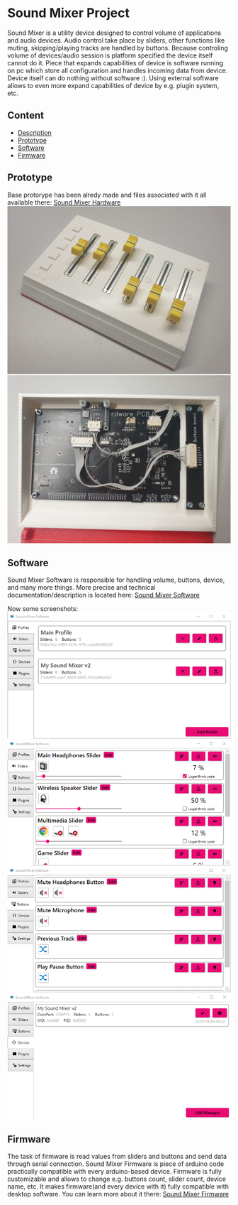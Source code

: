 # Sound Mixer Project
Sound Mixer is a utility device designed to control volume of applications and audio devices. Audio control take place by sliders, other functions like muting, skipping/playing tracks are handled by buttons. Because controling volume of devices/audio session is platform specified the device itself cannot do it. Piece that expands capabilities of device is software running on pc which store all configuration and handles incoming data from device. Device itself can do nothing without software :). Using external software allows to even more expand capabilities of device by e.g. plugin system, etc.
## Content
* [Description](#sound-mixer-project)
* [Prototype](#prototype)
* [Software](#software)
* [Firmware](#firmware)

## Prototype
Base protorype has been alredy made and files associated with it all available there: [Sound Mixer Hardware](https://github.com/Krystian20857/SoundMixerHardware)
![Sound Mixer](./images/base_image.jpg)
![Sound Mixer Inside](./images/base_inside.jpg)

## Software
Sound Mixer Software is responsible for handling volume, buttons, device, and many more things. More precise and technical documentation/description is located here: [Sound Mixer Software](https://github.com/Krystian20857/SoundMixerSoftware)

Now some screenshots: 
![Sound Mixer Software Profiles](https://raw.githubusercontent.com/Krystian20857/SoundMixerSoftware/master/github/images/software_profiles.png)
![Sound Mixer Software Sliders](https://raw.githubusercontent.com/Krystian20857/SoundMixerSoftware/master/github/images/software_sliders.png)
![Sound Mixer Software Buttons](https://raw.githubusercontent.com/Krystian20857/SoundMixerSoftware/master/github/images/software_buttons.png)
![Sound Mixer Software Devices](https://raw.githubusercontent.com/Krystian20857/SoundMixerSoftware/master/github/images/software_devices.png)

## Firmware
The task of firmware is read values from sliders and buttons and send data through serial connection. Sound Mixer Firmware is piece of arduino code practically compatible with every arduino-based device. Firmware is fully customizable and allows to change e.g. buttons count, slider count, device name, etc. It makes firmware(and every device with it) fully compatible with desktop software. You can learn more about it there: [Sound Mixer Firmware](https://github.com/Krystian20857/SoundMixerFirmware)
